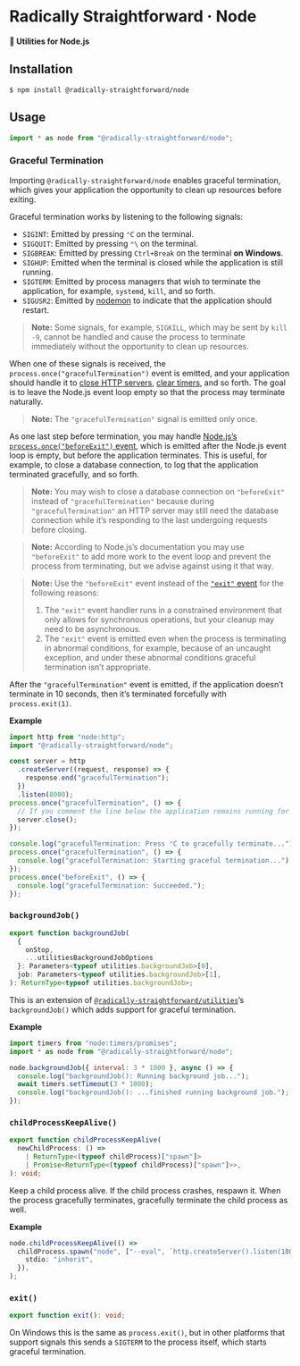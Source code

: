 # Radically Straightforward · Node

**🔨 Utilities for Node.js**

## Installation

```console
$ npm install @radically-straightforward/node
```

## Usage

```typescript
import * as node from "@radically-straightforward/node";
```

### Graceful Termination

Importing `@radically-straightforward/node` enables graceful termination, which gives your application the opportunity to clean up resources before exiting.

Graceful termination works by listening to the following signals:

- `SIGINT`: Emitted by pressing `⌃C` on the terminal.
- `SIGQUIT`: Emitted by pressing `⌃\` on the terminal.
- `SIGBREAK`: Emitted by pressing `Ctrl+Break` on the terminal **on Windows**.
- `SIGHUP`: Emitted when the terminal is closed while the application is still running.
- `SIGTERM`: Emitted by process managers that wish to terminate the application, for example, `systemd`, `kill`, and so forth.
- `SIGUSR2`: Emitted by [nodemon](https://www.npmjs.com/package/nodemon) to indicate that the application should restart.

> **Note:** Some signals, for example, `SIGKILL`, which may be sent by `kill -9`, cannot be handled and cause the process to terminate immediately without the opportunity to clean up resources.

When one of these signals is received, the `process.once("gracefulTermination")` event is emitted, and your application should handle it to [close HTTP servers](https://nodejs.org/api/http.html#serverclosecallback), [clear timers](https://nodejs.org/api/timers.html#clearimmediateimmediate), and so forth. The goal is to leave the Node.js event loop empty so that the process may terminate naturally.

> **Note:** The `"gracefulTermination"` signal is emitted only once.

As one last step before termination, you may handle [Node.js’s `process.once("beforeExit")` event](https://nodejs.org/api/process.html#event-beforeexit), which is emitted after the Node.js event loop is empty, but before the application terminates. This is useful, for example, to close a database connection, to log that the application terminated gracefully, and so forth.

> **Note:** You may wish to close a database connection on `"beforeExit"` instead of `"gracefulTermination"` because during `"gracefulTermination"` an HTTP server may still need the database connection while it’s responding to the last undergoing requests before closing.

> **Note:** According to Node.js’s documentation you may use `"beforeExit"` to add more work to the event loop and prevent the process from terminating, but we advise against using it that way.

> **Note:** Use the `"beforeExit"` event instead of the [`"exit"` event](https://nodejs.org/api/process.html#event-exit) for the following reasons:
>
> 1. The `"exit"` event handler runs in a constrained environment that only allows for synchronous operations, but your cleanup may need to be asynchronous.
> 2. The `"exit"` event is emitted even when the process is terminating in abnormal conditions, for example, because of an uncaught exception, and under these abnormal conditions graceful termination isn’t appropriate.

After the `"gracefulTermination"` event is emitted, if the application doesn’t terminate in 10 seconds, then it’s terminated forcefully with `process.exit(1)`.

**Example**

```typescript
import http from "node:http";
import "@radically-straightforward/node";

const server = http
  .createServer((request, response) => {
    response.end("gracefulTermination");
  })
  .listen(8000);
process.once("gracefulTermination", () => {
  // If you comment the line below the application remains running for 10 seconds and then it is forcefully terminated.
  server.close();
});

console.log("gracefulTermination: Press ⌃C to gracefully terminate...");
process.once("gracefulTermination", () => {
  console.log("gracefulTermination: Starting graceful termination...");
});
process.once("beforeExit", () => {
  console.log("gracefulTermination: Succeeded.");
});
```

<!-- DOCUMENTATION START: ./source/index.mts -->

### `backgroundJob()`

```typescript
export function backgroundJob(
  {
    onStop,
    ...utilitiesBackgroundJobOptions
  }: Parameters<typeof utilities.backgroundJob>[0],
  job: Parameters<typeof utilities.backgroundJob>[1],
): ReturnType<typeof utilities.backgroundJob>;
```

This is an extension of [`@radically-straightforward/utilities`](https://github.com/radically-straightforward/radically-straightforward/tree/main/utilities)’s `backgroundJob()` which adds support for graceful termination.

**Example**

```javascript
import timers from "node:timers/promises";
import * as node from "@radically-straightforward/node";

node.backgroundJob({ interval: 3 * 1000 }, async () => {
  console.log("backgroundJob(): Running background job...");
  await timers.setTimeout(3 * 1000);
  console.log("backgroundJob(): ...finished running background job.");
});
```

### `childProcessKeepAlive()`

```typescript
export function childProcessKeepAlive(
  newChildProcess: () =>
    | ReturnType<(typeof childProcess)["spawn"]>
    | Promise<ReturnType<(typeof childProcess)["spawn"]>>,
): void;
```

Keep a child process alive. If the child process crashes, respawn it. When the process gracefully terminates, gracefully terminate the child process as well.

**Example**

```typescript
node.childProcessKeepAlive(() =>
  childProcess.spawn("node", ["--eval", `http.createServer().listen(18000)`], {
    stdio: "inherit",
  }),
);
```

### `exit()`

```typescript
export function exit(): void;
```

On Windows this is the same as `process.exit()`, but in other platforms that support signals this sends a `SIGTERM` to the process itself, which starts graceful termination.

<!-- DOCUMENTATION END: ./source/index.mts -->
